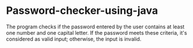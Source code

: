 # Password-checker-using-java
The program checks if the password entered by the user contains at least one number and one capital letter. If the password meets these criteria, it's considered as valid input; otherwise, the input is invalid.  
